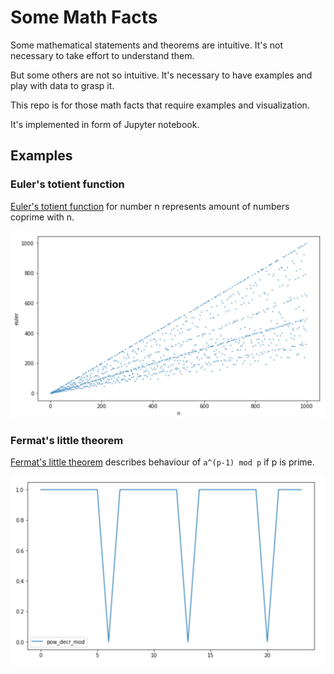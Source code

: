 # Some Math Facts

Some mathematical statements and theorems are intuitive.
It's not necessary to take effort to understand them.

But some others are not so intuitive.
It's necessary to have examples and play with data to grasp it.

This repo is for those math facts that require examples and visualization.

It's implemented in form of Jupyter notebook.

## Examples

### Euler's totient function

[Euler's totient function](https://en.wikipedia.org/wiki/Euler%27s_totient_function)
for number n represents amount of numbers coprime with n.

![Euler's totient function](img/euler.png "Euler's totient function")

### Fermat's little theorem

[Fermat's little theorem](https://en.wikipedia.org/wiki/Fermat%27s_little_theorem)
describes behaviour of `a^(p-1) mod p` if p is prime.

![Fermat's little theorem](img/flt.png "Fermat's little theorem")
